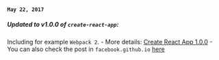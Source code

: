 #### `May 22, 2017`

##### Updated to v1.0.0 of `create-react-app`:
Including for example `Webpack 2`. 
	- More details: [Create React App 1.0.0](https://github.com/facebookincubator/create-react-app)
	- You can also check the post in `facebook.github.io` [here](https://facebook.github.io/react/blog/2017/05/18/whats-new-in-create-react-app.html)